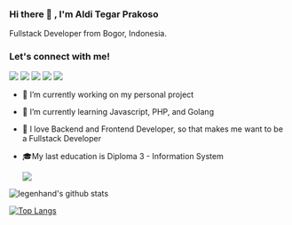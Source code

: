 ### Hi there 👋 , I'm Aldi Tegar Prakoso
Fullstack Developer from Bogor, Indonesia.

### Let's connect with me!
<p>
    <a href="https://arpracreative.com" target="_blank"><img src="https://img.shields.io/badge/Website-https://arpracreative.com-blue?" /></a>
    <a href="https://alditegarprakoso.github.io" target="_blank"><img src="https://img.shields.io/badge/Portfolio-https://alditegarprakoso.github.io/-blue?" /></a>
    <a href="https://www.linkedin.com/in/alditegarprakoso" target="_blank"><img src="https://img.shields.io/badge/LinkedIn-blue" /></a>
    <a href="https://web.facebook.com/atp99/" target="_blank"><img src="https://img.shields.io/badge/Facebook-blue" /></a>
    <a href="https://instagram.com/alditegarprakoso" target="_blank"><img src="https://img.shields.io/badge/Instagram_-blue" /></a>    
</p>

- 🔭 I’m currently working on my personal project
- 🌱 I’m currently learning Javascript, PHP, and Golang
- :sparkling_heart: I love Backend and Frontend Developer, so that makes me want to be a Fullstack Developer
- :mortar_board:My last education is Diploma 3 - Information System


  <img src="https://github-readme-stats.vercel.app/api/?username=alditegarprakoso&show_icons=true&title_color=fffffff&icon_color=000000&text_color=000000%22%20alt=%22github%20stats"/>

![legenhand's github stats](https://github-readme-stats.vercel.app/api?username=alditegarprakoso&show_icons=true&theme=onedark)

[![Top Langs](https://github-readme-stats.vercel.app/api/top-langs/?username=alditegarprakoso&layout=compact)](https://github.com/alditegarprakoso/github-readme-stats)

<!--
**alditegarprakoso/alditegarprakoso** is a ✨ _special_ ✨ repository because its `README.md` (this file) appears on your GitHub profile.

Here are some ideas to get you started:
-->
